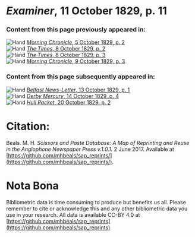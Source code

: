 # *Examiner*, 11 October 1829, p. 11  
  
### Content from this page previously appeared in:  
![Hand](http://scissorsandpaste.net/wp-content/uploads/2017/06/smallhandpointer.png) [*Morning Chronicle*, 5 October 1829, p. 2](https://mhbeals.github.io/sap_html/Morning-Chronicle/Morning-Chronicle-5-October-1829-p-2)  
![Hand](http://scissorsandpaste.net/wp-content/uploads/2017/06/smallhandpointer.png) [*The Times*, 8 October 1829, p. 2](https://mhbeals.github.io/sap_html/The-Times/The-Times-8-October-1829-p-2)  
![Hand](http://scissorsandpaste.net/wp-content/uploads/2017/06/smallhandpointer.png) [*The Times*, 8 October 1829, p. 3](https://mhbeals.github.io/sap_html/The-Times/The-Times-8-October-1829-p-3)  
![Hand](http://scissorsandpaste.net/wp-content/uploads/2017/06/smallhandpointer.png) [*Morning Chronicle*, 9 October 1829, p. 3](https://mhbeals.github.io/sap_html/Morning-Chronicle/Morning-Chronicle-9-October-1829-p-3)  
  
### Content from this page subsequently appeared in:  
![Hand](http://scissorsandpaste.net/wp-content/uploads/2017/06/smallhandpointer.png) [*Belfast News-Letter*, 13 October 1829, p. 1](https://mhbeals.github.io/sap_html/Belfast-News-Letter/Belfast-News-Letter-13-October-1829-p-1)  
![Hand](http://scissorsandpaste.net/wp-content/uploads/2017/06/smallhandpointer.png) [*Derby Mercury*, 14 October 1829, p. 4](https://mhbeals.github.io/sap_html/Derby-Mercury/Derby-Mercury-14-October-1829-p-4)  
![Hand](http://scissorsandpaste.net/wp-content/uploads/2017/06/smallhandpointer.png) [*Hull Packet*, 20 October 1829, p. 2](https://mhbeals.github.io/sap_html/Hull-Packet/Hull-Packet-20-October-1829-p-2)  


# Citation: 

Beals. M. H. *Scissors and Paste Database: A Map of Reprinting and Reuse in the Anglophone Newspaper Press v.1.0.1.* 2 June 2017. Available at [https://github.com/mhbeals/sap_reprints/](https://github.com/mhbeals/sap_reprints/). 

# Nota Bona

Bibliometric data is time consuming to produce but benefits us all. Please remember to cite or acknowledge this and any other bibliometric data you use in your research. All data is available CC-BY 4.0 at [https://github.com/mhbeals/sap_reprints](https://github.com/mhbeals/sap_reprints)